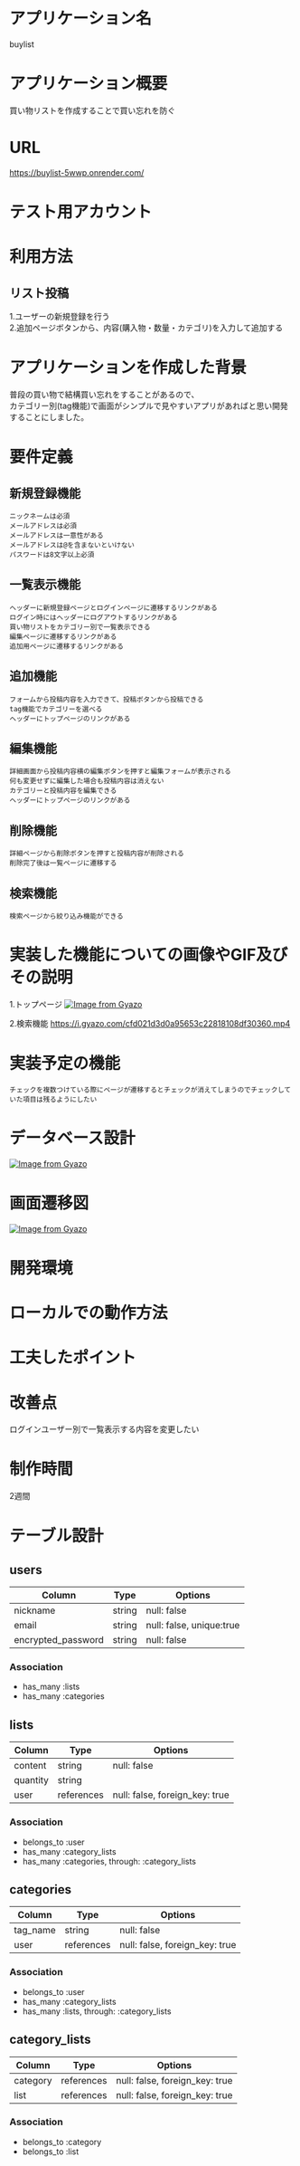 # アプリケーション名
buylist

# アプリケーション概要
  買い物リストを作成することで買い忘れを防ぐ

# URL
https://buylist-5wwp.onrender.com/
# テスト用アカウント

# 利用方法
## リスト投稿
 1.ユーザーの新規登録を行う</br>
 2.追加ページボタンから、内容(購入物・数量・カテゴリ)を入力して追加する

# アプリケーションを作成した背景
  普段の買い物で結構買い忘れをすることがあるので、</br>
  カテゴリー別(tag機能)で画面がシンプルで見やすいアプリがあればと思い開発することにしました。

# 要件定義
## 新規登録機能
    ニックネームは必須
    メールアドレスは必須
    メールアドレスは一意性がある
    メールアドレスは@を含まないといけない
    パスワードは8文字以上必須

## 一覧表示機能
    ヘッダーに新規登録ページとログインページに遷移するリンクがある
    ログイン時にはヘッダーにログアウトするリンクがある
    買い物リストをカテゴリー別で一覧表示できる
    編集ページに遷移するリンクがある
    追加用ページに遷移するリンクがある 

## 追加機能
    フォームから投稿内容を入力できて、投稿ボタンから投稿できる
    tag機能でカテゴリーを選べる
    ヘッダーにトップページのリンクがある

## 編集機能
    詳細画面から投稿内容横の編集ボタンを押すと編集フォームが表示される
    何も変更せずに編集した場合も投稿内容は消えない
    カテゴリーと投稿内容を編集できる
    ヘッダーにトップページのリンクがある

## 削除機能
    詳細ページから削除ボタンを押すと投稿内容が削除される
    削除完了後は一覧ページに遷移する

## 検索機能
    検索ページから絞り込み機能ができる

# 実装した機能についての画像やGIF及びその説明
 1.トップページ
[![Image from Gyazo](https://i.gyazo.com/efa3897122bfcf7e33e5bed00982a9dc.png)](https://gyazo.com/efa3897122bfcf7e33e5bed00982a9dc)

2.検索機能
https://i.gyazo.com/cfd021d3d0a95653c22818108df30360.mp4
# 実装予定の機能
    チェックを複数つけている際にページが遷移するとチェックが消えてしまうのでチェックしていた項目は残るようにしたい
# データベース設計
[![Image from Gyazo](https://i.gyazo.com/8ad6316736ccbc97a8dd38d738d0c993.png)](https://gyazo.com/8ad6316736ccbc97a8dd38d738d0c993)
# 画面遷移図
[![Image from Gyazo](https://i.gyazo.com/56034ab00d151821e1bdd0cdad27e7e5.png)](https://gyazo.com/56034ab00d151821e1bdd0cdad27e7e5)
# 開発環境
# ローカルでの動作方法
# 工夫したポイント
# 改善点
ログインユーザー別で一覧表示する内容を変更したい
# 制作時間
  2週間

# テーブル設計

## users

| Column             | Type    | Options                  |
|--------------------|---------|--------------------------|
| nickname           | string  | null: false              |
| email              | string  | null: false, unique:true |
| encrypted_password | string  | null: false              |

### Association

- has_many :lists
- has_many :categories


## lists

| Column   | Type       | Options                        |
|----------|------------|--------------------------------|
| content  | string     | null: false                    |
| quantity | string     |                                |
| user     | references | null: false, foreign_key: true |

### Association

- belongs_to :user
- has_many :category_lists
- has_many :categories, through: :category_lists


## categories

| Column   | Type       | Options                        |
|----------|------------|--------------------------------|
| tag_name | string     | null: false                    |
| user     | references | null: false, foreign_key: true |

### Association

- belongs_to :user
- has_many :category_lists
- has_many :lists, through: :category_lists


## category_lists

| Column   | Type       | Options                        |
|----------|------------|--------------------------------|
| category | references | null: false, foreign_key: true |
| list     | references | null: false, foreign_key: true |

### Association

- belongs_to :category
- belongs_to :list